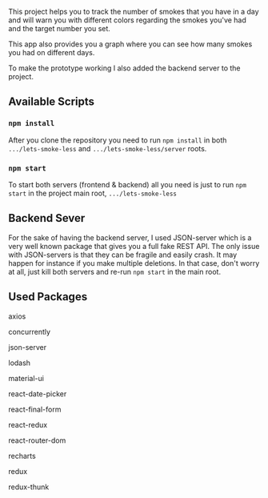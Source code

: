 This project helps you to track the number of smokes that you have in a day and will warn you with different colors regarding the smokes  you've had and the target number you set.

This app also provides you a graph where you can see how many smokes you had on different days.

To make the prototype working I also added the backend server to the project.

## Available Scripts

### `npm install`

After you clone the repository you need to run `npm install` in both `.../lets-smoke-less` and `.../lets-smoke-less/server` roots.

### `npm start`

To start both servers (frontend & backend) all you need is just to run `npm start` in the project main root, `.../lets-smoke-less`

## Backend Sever

For the sake of having the backend server, I used JSON-server which is a very well known package that gives you a full fake REST API.
The only issue with JSON-servers is that they can be fragile and easily crash. It may happen for instance if you make multiple deletions. In that case, don't worry at all, just kill both servers and re-run `npm start` in the main root.

## Used Packages
axios

 concurrently
 
  json-server
  
 lodash
 
 material-ui
 
react-date-picker  

 react-final-form
 
 react-redux
 
 react-router-dom
 
 recharts
 
 redux
 
 redux-thunk
